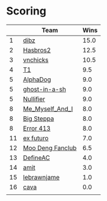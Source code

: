 # Scoring
|    | Team                                                   | Wins |
| -- | ------------------------------------------------------ | ---- |
|  1 | [dibz](<teams/dibz/README.md>)                         | 15.0 |
|  2 | [Hasbros2](<teams/Hasbros2/README.md>)                 | 12.5 |
|  3 | [vnchicks](<teams/vnchicks/README.md>)                 | 10.5 |
|  4 | [T1](<teams/T1/README.md>)                             |  9.5 |
|  5 | [AlphaDog](<teams/AlphaDog/README.md>)                 |  9.0 |
|  5 | [ghost-in-a-sh](<teams/ghost-in-a-sh/README.md>)       |  9.0 |
|  5 | [Nullifier](<teams/Nullifier/README.md>)               |  9.0 |
|  8 | [Me_Myself_And_I](<teams/Me_Myself_And_I/README.md>)   |  8.0 |
|  8 | [Big Steppa](<teams/Big Steppa/README.md>)             |  8.0 |
|  8 | [Error 413](<teams/Error 413/README.md>)               |  8.0 |
| 11 | [ex futuro](<teams/ex futuro/README.md>)               |  7.0 |
| 12 | [Moo Deng Fanclub](<teams/Moo Deng Fanclub/README.md>) |  6.5 |
| 13 | [DefineAC](<teams/DefineAC/README.md>)                 |  4.0 |
| 14 | [amit](<teams/amit/README.md>)                         |  3.0 |
| 15 | [lebrawnjame](<teams/lebrawnjame/README.md>)           |  1.0 |
| 16 | [cava](<teams/cava/README.md>)                         |  0.0 |
|    |                                                        |      |
